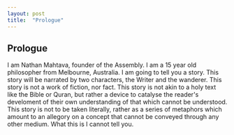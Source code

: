 ```yaml
---
layout: post
title:  "Prologue"
---
```

Prologue
--------
<p>I am Nathan Mahtava, founder of the Assembly. I am a 15 year old philosopher from Melbourne, Australia.
I am going to tell you a story.
This story will be narrated by two characters, the Writer and the wanderer.
This story is not a work of fiction, nor fact.
This story is not akin to a holy text like the Bible or Quran, but rather a device to catalyse the reader's develoment of their own understanding of that which cannot be understood.
This story is not to be taken literally, rather as a series of metaphors which amount to an allegory on a concept that cannot be conveyed through any other medium.
What this is I cannot tell you.</p>
